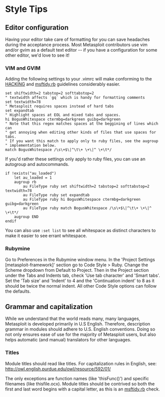 # Style Tips

## Editor configuration

Having your editor take care of formatting for you can save headaches during the acceptance process. Most Metasploit contributors use vim and/or gvim as a default text editor -- if you have a configuration for some other editor, we'd love to see it!

### VIM and GVIM

Adding the following settings to your .vimrc will make conforming to the [HACKING](https://github.com/rapid7/metasploit-framework/blob/master/HACKING) and [msftidy.rb](https://github.com/rapid7/metasploit-framework/blob/master/tools/msftidy.rb) guidelines considerably easier.

    set shiftwidth=2 tabstop=2 softtabstop=2
    " textwidth affects `gq` which is handy for formatting comments
    set textwidth=78
    " Metasploit requires spaces instead of hard tabs
    set expandtab
    " Highlight spaces at EOL and mixed tabs and spaces.
    hi BogusWhitespace ctermbg=darkgreen guibg=darkgreen
    " Note that this regex matches spaces at the beggining of lines which can
    " get annoying when editing other kinds of files that use spaces for tabs.
    " If you want this match to apply only to ruby files, see the augroup
    " implementation below.
    match BogusWhitespace /\s\+$\|^\t\+ \+\|^ \+\t*/


If you'd rather these settings only apply to ruby files, you can use an autogroup and autocommands.

    if !exists("au_loaded")
        let au_loaded = 1
        augroup rb
            au FileType ruby set shiftwidth=2 tabstop=2 softtabstop=2 textwidth=78
            au FileType ruby set expandtab
            au FileType ruby hi BogusWhitespace ctermbg=darkgreen guibg=darkgreen
            au FileType ruby match BogusWhitespace /\s\+$\|^\t\+ \+\|^ \+\t*/
        augroup END
    endif

You can also use `:set list` to see all whitespace as distinct characters to make it easier to see errant whitespace.

### Rubymine

Go to Preferences in the Rubymine window menu.  In the 'Project Settings [metasploit-framework]' section go to Code Style > Ruby.  Change the Scheme dropdown from Default to Project.  Then in the Project section under the Tabs and Indents tab, check 'Use tab character' and 'Smart tabs'.  Set the 'Tab size' and 'Indent' to 4 and the 'Continuation indent' to 8 as it should be twice the normal indent.  All other Code Style options can follow the defaults.

## Grammar and capitalization

While we understand that the world reads many, many languages, Metasploit is developed primarily in U.S English. Therefore, description grammar in modules should adhere to U.S. English conventions. Doing so not only ensures ease of use for the majority of Metasploit users, but also helps automatic (and manual) translators for other languages.

### Titles

Module titles should read like titles. For capitalization rules in English, see: http://owl.english.purdue.edu/owl/resource/592/01/
    
The only exceptions are function names (like 'thisFunc()') and specific filenames (like thisfile.ocx). Module titles should be contrived so both the first and last word begins with a capital letter, as this is an [msftidy.rb](https://github.com/rapid7/metasploit-framework/blob/master/tools/msftidy.rb) check.
